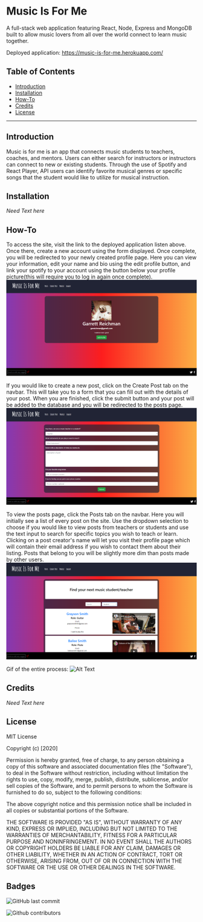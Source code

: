 # Music Is For Me
A full-stack web application featuring React, Node, Express and MongoDB built to allow music lovers from all over the world connect to learn music together.

Deployed application: https://music-is-for-me.herokuapp.com/

## Table of Contents 
* [Introduction](#Introduction)
* [Installation](#Installation)
* [How-To](#How-To)
* [Credits](#Credits)
* [License](#License)

---

## Introduction 
Music is for me is an app that connects music students to teachers, coaches, and mentors.  Users can either search for instructors or instructors can connect to new or existing students.  Through the use of Spotify and React Player, API users can identify favorite musical genres or specific songs that the student would like to utilize for musical instruction.


## Installation
*Need Text here*

## How-To
To access the site, visit the link to the deployed application listen above. Once there, create a new account using the form displayed. Once complete, you will be redirected to your newly created profile page. Here you can view your information, edit your name and bio using the edit profile button, and link your spotify to your account using the button below your profile picture(this will require you to log in again once complete).
![screenshot](./pictures/profile.png)

If you would like to create a new post, click on the Create Post tab on the navbar. This will take you to a form that you can fill out with the details of your post. When you are finished, click the submit button and your post will be added to the database and you will be redirected to the posts page.
![screenshot](./pictures/createPost.png)

To view the posts page, click the Posts tab on the navbar. Here you will initially see a list of every post on the site. Use the dropdown selection to choose if you would like to view posts from teachers or students and use the text input to search for specific topics you wish to teach or learn. Clicking on a post creator's name will let you visit their profile page which will contain their email address if you wish to contact them about their listing. Posts that belong to you will be slightly more dim than posts made by other users.
![screenshot](./pictures/posts.png)

Gif of the entire process:
![Alt Text](https://gyazo.com/bca8c163c5bfb041fa6013be1e1a874c)

## Credits
*Need Text here*

## License

MIT License

Copyright (c) [2020] 

Permission is hereby granted, free of charge, to any person obtaining a copy
of this software and associated documentation files (the "Software"), to deal
in the Software without restriction, including without limitation the rights
to use, copy, modify, merge, publish, distribute, sublicense, and/or sell
copies of the Software, and to permit persons to whom the Software is
furnished to do so, subject to the following conditions:

The above copyright notice and this permission notice shall be included in all
copies or substantial portions of the Software.

THE SOFTWARE IS PROVIDED "AS IS", WITHOUT WARRANTY OF ANY KIND, EXPRESS OR
IMPLIED, INCLUDING BUT NOT LIMITED TO THE WARRANTIES OF MERCHANTABILITY,
FITNESS FOR A PARTICULAR PURPOSE AND NONINFRINGEMENT. IN NO EVENT SHALL THE
AUTHORS OR COPYRIGHT HOLDERS BE LIABLE FOR ANY CLAIM, DAMAGES OR OTHER
LIABILITY, WHETHER IN AN ACTION OF CONTRACT, TORT OR OTHERWISE, ARISING FROM,
OUT OF OR IN CONNECTION WITH THE SOFTWARE OR THE USE OR OTHER DEALINGS IN THE
SOFTWARE.


## Badges

![GitHub last commit](https://img.shields.io/github/last-commit/gusgonz/Music-Is-For-Me?&style=for-the-badge)

![Github contributors](https://img.shields.io/github/contributors/gusgonz/Music-Is-For-Me?color=purple&style=for-the-badge)
